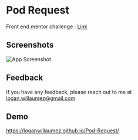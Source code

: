 # Pod Request

Front end mentor challenge : [Link](https://www.frontendmentor.io/solutions/pod-request-cxmNlZAUm)


## Screenshots

![App Screenshot](https://user-images.githubusercontent.com/60406970/132391806-8ed0932d-b503-4c05-8a66-48b505002461.png)

  
## Feedback

If you have any feedback, please reach out to me at logan.willaumez@gmail.com

  
## Demo

https://loganwillaumez.github.io/Pod-Request/

  
